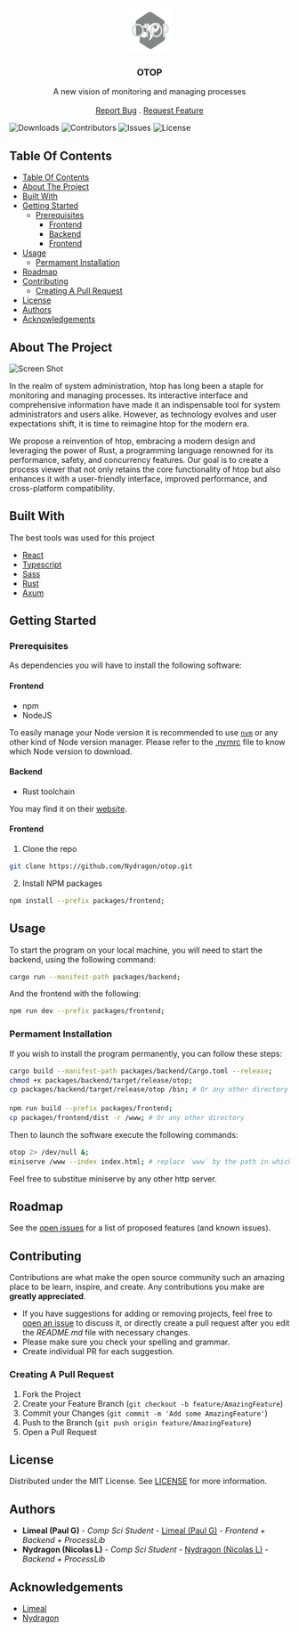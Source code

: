 <br/>
<p align="center">
  <a href="https://github.com/nydragon/otop">
    <img src="logo.png" alt="Logo" width="80" height="80">
  </a>

  <h3 align="center">OTOP</h3>

  <p align="center">
    A new vision of monitoring and managing processes
    <br/>
    <br/>
    <a href="https://github.com/nydragon/otop/issues">Report Bug</a>
    .
    <a href="https://github.com/nydragon/otop/issues">Request Feature</a>
  </p>
</p>

![Downloads](https://img.shields.io/github/downloads/nydragon/otop/total) ![Contributors](https://img.shields.io/github/contributors/nydragon/otop?color=dark-green) ![Issues](https://img.shields.io/github/issues/nydragon/otop) ![License](https://img.shields.io/github/license/nydragon/otop)

## Table Of Contents

- [Table Of Contents](#table-of-contents)
- [About The Project](#about-the-project)
- [Built With](#built-with)
- [Getting Started](#getting-started)
  - [Prerequisites](#prerequisites)
    - [Frontend](#frontend)
    - [Backend](#backend)
    - [Frontend](#frontend-1)
- [Usage](#usage)
  - [Permament Installation](#permament-installation)
- [Roadmap](#roadmap)
- [Contributing](#contributing)
  - [Creating A Pull Request](#creating-a-pull-request)
- [License](#license)
- [Authors](#authors)
- [Acknowledgements](#acknowledgements)

## About The Project

![Screen Shot](images/screenshot.png)

In the realm of system administration, htop has long been a staple for monitoring and managing processes. Its interactive interface and comprehensive information have made it an indispensable tool for system administrators and users alike. However, as technology evolves and user expectations shift, it is time to reimagine htop for the modern era.

We propose a reinvention of htop, embracing a modern design and leveraging the power of Rust, a programming language renowned for its performance, safety, and concurrency features. Our goal is to create a process viewer that not only retains the core functionality of htop but also enhances it with a user-friendly interface, improved performance, and cross-platform compatibility.

## Built With

The best tools was used for this project

* [React](https://fr.react.dev/)
* [Typescript](https://www.typescriptlang.org/)
* [Sass](https://sass-lang.com/)
* [Rust](https://www.rust-lang.org/fr)
* [Axum](https://github.com/tokio-rs/axum)

## Getting Started

### Prerequisites

As dependencies you will have to install the following software:

#### Frontend

- npm
- NodeJS

To easily manage your Node version it is recommended to use [`nvm`](https://github.com/nvm-sh/nvm) or any other kind of Node version manager. Please refer to the [.nvmrc](packages/frontend/.nvmrc)  file to know which Node version to download.

#### Backend

- Rust toolchain

You may find it on their [website](https://rustup.rs/).

#### Frontend

1. Clone the repo

```sh
git clone https://github.com/Nydragon/otop.git
```

2. Install NPM packages

```sh
npm install --prefix packages/frontend;
```

## Usage

To start the program on your local machine, you will need to start the backend, using the following command:
```sh
cargo run --manifest-path packages/backend;
```

And the frontend with the following:
```sh
npm run dev --prefix packages/frontend;
```

### Permament Installation

If you wish to install the program permanently, you can follow these steps:

```sh
cargo build --manifest-path packages/backend/Cargo.toml --release;
chmod +x packages/backend/target/release/otop;
cp packages/backend/target/release/otop /bin; # Or any other directory in $PATH

npm run build --prefix packages/frontend;
cp packages/frontend/dist -r /www; # Or any other directory
```

Then to launch the software execute the following commands:

```sh
otop 2> /dev/null &;
miniserve /www --index index.html; # replace `www` by the path in which reside your build frontend files.
```

Feel free to substitue miniserve by any other http server.

## Roadmap

See the [open issues](https://github.com/nydragon/otop/issues) for a list of proposed features (and known issues).

## Contributing

Contributions are what make the open source community such an amazing place to be learn, inspire, and create. Any contributions you make are **greatly appreciated**.
* If you have suggestions for adding or removing projects, feel free to [open an issue](https://github.com/nydragon/otop/issues/new) to discuss it, or directly create a pull request after you edit the *README.md* file with necessary changes.
* Please make sure you check your spelling and grammar.
* Create individual PR for each suggestion.

### Creating A Pull Request

1. Fork the Project
2. Create your Feature Branch (`git checkout -b feature/AmazingFeature`)
3. Commit your Changes (`git commit -m 'Add some AmazingFeature'`)
4. Push to the Branch (`git push origin feature/AmazingFeature`)
5. Open a Pull Request

## License

Distributed under the MIT License. See [LICENSE](https://github.com/nydragon/otop/blob/main/LICENSE.md) for more information.

## Authors

* **Limeal (Paul G)** - *Comp Sci Student* - [Limeal (Paul G)](https://github.com/limeal) - *Frontend + Backend + ProcessLib*
* **Nydragon (Nicolas L)** - *Comp Sci Student* - [Nydragon (Nicolas L)](https://github.com/nydragon) - *Backend + ProcessLib*

## Acknowledgements

* [Limeal](https://github.com/limeal/)
* [Nydragon](https://github.com/nydragon/)
